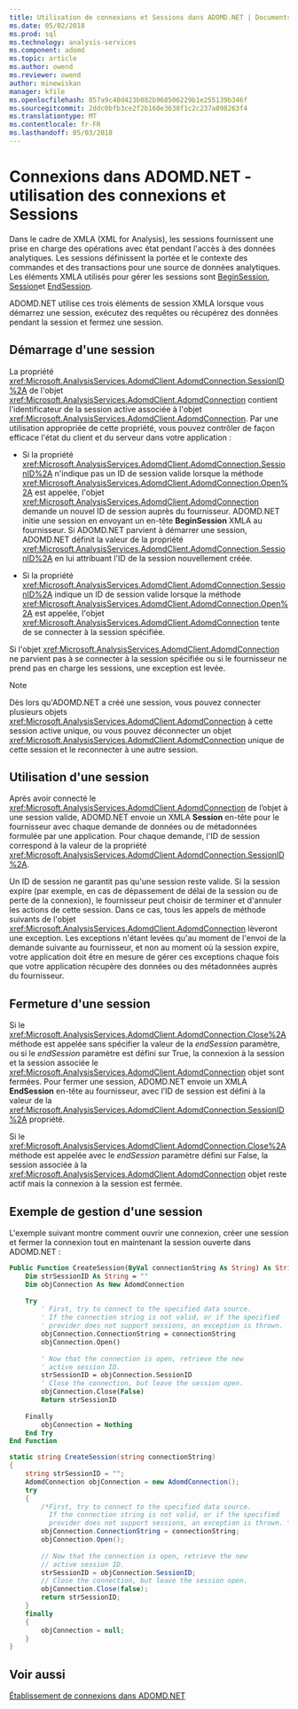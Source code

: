 ```yaml
---
title: Utilisation de connexions et Sessions dans ADOMD.NET | Documents Microsoft
ms.date: 05/02/2018
ms.prod: sql
ms.technology: analysis-services
ms.component: adomd
ms.topic: article
ms.author: owend
ms.reviewer: owend
author: minewiskan
manager: kfile
ms.openlocfilehash: 857a9c40d423b082b968506229b1e255139b346f
ms.sourcegitcommit: 2ddc0bfb3ce2f2b160e3638f1c2c237a898263f4
ms.translationtype: MT
ms.contentlocale: fr-FR
ms.lasthandoff: 05/03/2018
---
```

# <a name="connections-in-adomdnet---working-with-connections-and-sessions"></a>Connexions dans ADOMD.NET - utilisation des connexions et Sessions
  Dans le cadre de XMLA (XML for Analysis), les sessions fournissent une prise en charge des opérations avec état pendant l'accès à des données analytiques. Les sessions définissent la portée et le contexte des commandes et des transactions pour une source de données analytiques. Les éléments XMLA utilisés pour gérer les sessions sont [BeginSession](../../analysis-services/xmla/xml-elements-headers/beginsession-element-xmla.md), [Session](../../analysis-services/xmla/xml-elements-headers/session-element-xmla.md)et [EndSession](../../analysis-services/xmla/xml-elements-headers/endsession-element-xmla.md).  
  
 ADOMD.NET utilise ces trois éléments de session XMLA lorsque vous démarrez une session, exécutez des requêtes ou récupérez des données pendant la session et fermez une session.  
  
## <a name="starting-a-session"></a>Démarrage d'une session  
 La propriété <xref:Microsoft.AnalysisServices.AdomdClient.AdomdConnection.SessionID%2A> de l'objet <xref:Microsoft.AnalysisServices.AdomdClient.AdomdConnection> contient l'identificateur de la session active associée à l'objet <xref:Microsoft.AnalysisServices.AdomdClient.AdomdConnection>. Par une utilisation appropriée de cette propriété, vous pouvez contrôler de façon efficace l'état du client et du serveur dans votre application :  
  
-   Si la propriété <xref:Microsoft.AnalysisServices.AdomdClient.AdomdConnection.SessionID%2A> n'indique pas un ID de session valide lorsque la méthode <xref:Microsoft.AnalysisServices.AdomdClient.AdomdConnection.Open%2A> est appelée, l'objet <xref:Microsoft.AnalysisServices.AdomdClient.AdomdConnection> demande un nouvel ID de session auprès du fournisseur. ADOMD.NET initie une session en envoyant un en-tête **BeginSession** XMLA au fournisseur. Si ADOMD.NET parvient à démarrer une session, ADOMD.NET définit la valeur de la propriété <xref:Microsoft.AnalysisServices.AdomdClient.AdomdConnection.SessionID%2A> en lui attribuant l'ID de la session nouvellement créée.  
  
-   Si la propriété <xref:Microsoft.AnalysisServices.AdomdClient.AdomdConnection.SessionID%2A> indique un ID de session valide lorsque la méthode <xref:Microsoft.AnalysisServices.AdomdClient.AdomdConnection.Open%2A> est appelée, l'objet <xref:Microsoft.AnalysisServices.AdomdClient.AdomdConnection> tente de se connecter à la session spécifiée.  
  
 Si l'objet <xref:Microsoft.AnalysisServices.AdomdClient.AdomdConnection> ne parvient pas à se connecter à la session spécifiée ou si le fournisseur ne prend pas en charge les sessions, une exception est levée.  
  
> [!NOTE]  
>  Dès lors qu'ADOMD.NET a créé une session, vous pouvez connecter plusieurs objets <xref:Microsoft.AnalysisServices.AdomdClient.AdomdConnection> à cette session active unique, ou vous pouvez déconnecter un objet <xref:Microsoft.AnalysisServices.AdomdClient.AdomdConnection> unique de cette session et le reconnecter à une autre session.  
  
## <a name="working-in-a-session"></a>Utilisation d'une session  
 Après avoir connecté le <xref:Microsoft.AnalysisServices.AdomdClient.AdomdConnection> de l’objet à une session valide, ADOMD.NET envoie un XMLA **Session** en-tête pour le fournisseur avec chaque demande de données ou de métadonnées formulée par une application. Pour chaque demande, l'ID de session correspond à la valeur de la propriété <xref:Microsoft.AnalysisServices.AdomdClient.AdomdConnection.SessionID%2A>.  
  
 Un ID de session ne garantit pas qu'une session reste valide. Si la session expire (par exemple, en cas de dépassement de délai de la session ou de perte de la connexion), le fournisseur peut choisir de terminer et d'annuler les actions de cette session. Dans ce cas, tous les appels de méthode suivants de l'objet <xref:Microsoft.AnalysisServices.AdomdClient.AdomdConnection> lèveront une exception. Les exceptions n'étant levées qu'au moment de l'envoi de la demande suivante au fournisseur, et non au moment où la session expire, votre application doit être en mesure de gérer ces exceptions chaque fois que votre application récupère des données ou des métadonnées auprès du fournisseur.  
  
## <a name="closing-a-session"></a>Fermeture d'une session  
 Si le <xref:Microsoft.AnalysisServices.AdomdClient.AdomdConnection.Close%2A> méthode est appelée sans spécifier la valeur de la *endSession* paramètre, ou si le *endSession* paramètre est défini sur True, la connexion à la session et la session associée le <xref:Microsoft.AnalysisServices.AdomdClient.AdomdConnection> objet sont fermées. Pour fermer une session, ADOMD.NET envoie un XMLA **EndSession** en-tête au fournisseur, avec l’ID de session est défini à la valeur de la <xref:Microsoft.AnalysisServices.AdomdClient.AdomdConnection.SessionID%2A> propriété.  
  
 Si le <xref:Microsoft.AnalysisServices.AdomdClient.AdomdConnection.Close%2A> méthode est appelée avec le *endSession* paramètre défini sur False, la session associée à la <xref:Microsoft.AnalysisServices.AdomdClient.AdomdConnection> objet reste actif mais la connexion à la session est fermée.  
  
## <a name="example-of-managing-a-session"></a>Exemple de gestion d'une session  
 L'exemple suivant montre comment ouvrir une connexion, créer une session et fermer la connexion tout en maintenant la session ouverte dans ADOMD.NET :  
  
```vb  
Public Function CreateSession(ByVal connectionString As String) As String  
    Dim strSessionID As String = ""  
    Dim objConnection As New AdomdConnection  
  
    Try  
        ' First, try to connect to the specified data source.  
        ' If the connection string is not valid, or if the specified  
        ' provider does not support sessions, an exception is thrown.  
        objConnection.ConnectionString = connectionString  
        objConnection.Open()  
  
        ' Now that the connection is open, retrieve the new  
        ' active session ID.  
        strSessionID = objConnection.SessionID  
        ' Close the connection, but leave the session open.  
        objConnection.Close(False)  
        Return strSessionID  
  
    Finally  
        objConnection = Nothing  
    End Try  
End Function  
```  
  
```csharp  
static string CreateSession(string connectionString)  
{  
    string strSessionID = "";  
    AdomdConnection objConnection = new AdomdConnection();  
    try  
    {  
        /*First, try to connect to the specified data source.  
          If the connection string is not valid, or if the specified  
          provider does not support sessions, an exception is thrown. */  
        objConnection.ConnectionString = connectionString;  
        objConnection.Open();  
  
        // Now that the connection is open, retrieve the new  
        // active session ID.  
        strSessionID = objConnection.SessionID;  
        // Close the connection, but leave the session open.  
        objConnection.Close(false);  
        return strSessionID;  
    }  
    finally  
    {  
        objConnection = null;  
    }  
}  
```  
  
## <a name="see-also"></a>Voir aussi  
 [Établissement de connexions dans ADOMD.NET](../../analysis-services/multidimensional-models-adomd-net-client/connections-in-adomd-net.md)  
  
  
